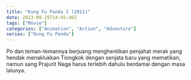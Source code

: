 ```yaml
---
title: "Kung Fu Panda 2 (2011)"
date: 2023-09-25T14:45:46Z
tags: ["Movie"]
categories: ["Animation", "Action", "Adventure"]
series: ["Kung Fu Panda"]
---
```


Po dan teman-temannya berjuang menghentikan penjahat merak yang hendak menaklukkan Tiongkok dengan senjata baru yang mematikan, namun sang Prajurit Naga harus terlebih dahulu berdamai dengan masa lalunya.

  <mux-player stream-type="on-demand"
  src="https://kp3d-my.sharepoint.com/personal/ryoo_kp3d_onmicrosoft_com/_layouts/15/download.aspx?share=ESrBjVMJFDhDvyi8C_ajWXEBGd66boh9JoPHHmsJXXad8w" metadata-video-title="Kung Fu Panda 2 (2011)" prefer-playback="mse" controls>
  </mux-player>
  
  
  <script src="https://cdn.jsdelivr.net/npm/@mux/mux-player"></script>
  
   <script id="gusNik01LnRqPUyINoqpHh1vOMZ8dA9kDZZ6bmsh3cwE" type="application/ld+json">
 {
  "@context": "https://schema.org/",
  "@type": "VideoObject",
  "name": "Kung Fu Panda 2",
  "contentUrl": "https://stream.mux.com/gusNik01LnRqPUyINoqpHh1vOMZ8dA9kDZZ6bmsh3cwE.m3u8",
  "thumbnailUrl": "https://www.themoviedb.org/t/p/original/1CIdVBqPLQYWhrZWP8RjVFRh7WV.jpg?width=314&fit_mode=preserve&time=25",
  "uploadDate": "2023-09-25T14:45:46Z",
}

</script>
